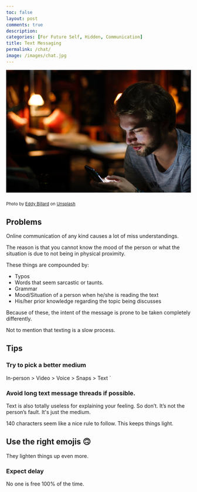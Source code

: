 ```yaml
---
toc: false
layout: post
comments: true
description: 
categories: [For Future Self, Hidden, Communication]
title: Text Messaging
permalink: /chat/
image: /images/chat.jpg
---
```

![](/images/chat.jpg)


<sub>Photo by <a href="https://unsplash.com/@eddybllrd?utm_source=unsplash&amp;utm_medium=referral&amp;utm_content=creditCopyText">Eddy Billard</a> on <a href="https://unsplash.com/s/photos/texting?utm_source=unsplash&amp;utm_medium=referral&amp;utm_content=creditCopyText">Unsplash</a></sub>

## Problems
Online communication of any kind causes a lot of miss understandings.

The reason is that you cannot know the mood of the person or what the situation is due to not being in physical proximity.

These things are compounded by:
- Typos
- Words that seem sarcastic or taunts.
- Grammar
- Mood/Situation of a person when he/she is reading the text
- His/her prior knowledge regarding the topic being discusses

Because of these, the intent of the message is prone to be taken completely differently.

Not to mention that texting is a slow process.

## Tips

### Try to pick a better medium
In-person > Video > Voice > Snaps > Text
`
### Avoid long text message threads if possible.

Text is also totally useless for explaining your feeling. So don’t. It’s not the person’s fault. It's just the medium.

140 characters seem like a nice rule to follow. This keeps things light.

## Use the right emojis 🙃
They lighten things up even more.

### Expect delay
No one is free 100% of the time.